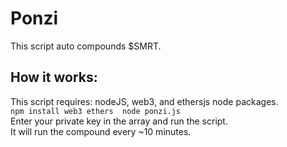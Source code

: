 # Ponzi
This script auto compounds $SMRT.

## How it works:
This script requires: nodeJS, web3, and ethersjs node packages.  
```npm install web3 ethers  node ponzi.js```  
Enter your private key in the array and run the script.  
It will run the compound every ~10 minutes.
